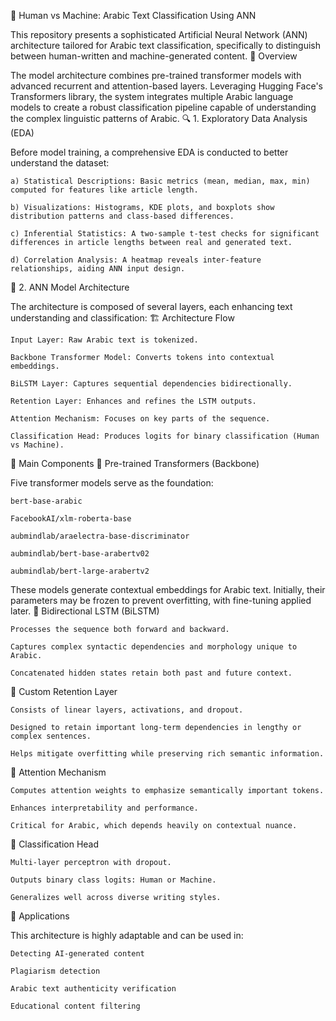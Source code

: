 🧠 Human vs Machine: Arabic Text Classification Using ANN

This repository presents a sophisticated Artificial Neural Network (ANN) architecture tailored for Arabic text classification, specifically to distinguish between human-written and machine-generated content.
📌 Overview

The model architecture combines pre-trained transformer models with advanced recurrent and attention-based layers. Leveraging Hugging Face's Transformers library, the system integrates multiple Arabic language models to create a robust classification pipeline capable of understanding the complex linguistic patterns of Arabic.
🔍 1. Exploratory Data Analysis (EDA)

Before model training, a comprehensive EDA is conducted to better understand the dataset:

    a) Statistical Descriptions: Basic metrics (mean, median, max, min) computed for features like article length.

    b) Visualizations: Histograms, KDE plots, and boxplots show distribution patterns and class-based differences.

    c) Inferential Statistics: A two-sample t-test checks for significant differences in article lengths between real and generated text.

    d) Correlation Analysis: A heatmap reveals inter-feature relationships, aiding ANN input design.

🧠 2. ANN Model Architecture

The architecture is composed of several layers, each enhancing text understanding and classification:
🏗️ Architecture Flow

    Input Layer: Raw Arabic text is tokenized.

    Backbone Transformer Model: Converts tokens into contextual embeddings.

    BiLSTM Layer: Captures sequential dependencies bidirectionally.

    Retention Layer: Enhances and refines the LSTM outputs.

    Attention Mechanism: Focuses on key parts of the sequence.

    Classification Head: Produces logits for binary classification (Human vs Machine).

🔬 Main Components
🔹 Pre-trained Transformers (Backbone)

Five transformer models serve as the foundation:

    bert-base-arabic

    FacebookAI/xlm-roberta-base

    aubmindlab/araelectra-base-discriminator

    aubmindlab/bert-base-arabertv02

    aubmindlab/bert-large-arabertv2

These models generate contextual embeddings for Arabic text. Initially, their parameters may be frozen to prevent overfitting, with fine-tuning applied later.
🔹 Bidirectional LSTM (BiLSTM)

    Processes the sequence both forward and backward.

    Captures complex syntactic dependencies and morphology unique to Arabic.

    Concatenated hidden states retain both past and future context.

🔹 Custom Retention Layer

    Consists of linear layers, activations, and dropout.

    Designed to retain important long-term dependencies in lengthy or complex sentences.

    Helps mitigate overfitting while preserving rich semantic information.

🔹 Attention Mechanism

    Computes attention weights to emphasize semantically important tokens.

    Enhances interpretability and performance.

    Critical for Arabic, which depends heavily on contextual nuance.

🔹 Classification Head

    Multi-layer perceptron with dropout.

    Outputs binary class logits: Human or Machine.

    Generalizes well across diverse writing styles.

🚀 Applications

This architecture is highly adaptable and can be used in:

    Detecting AI-generated content

    Plagiarism detection

    Arabic text authenticity verification

    Educational content filtering
